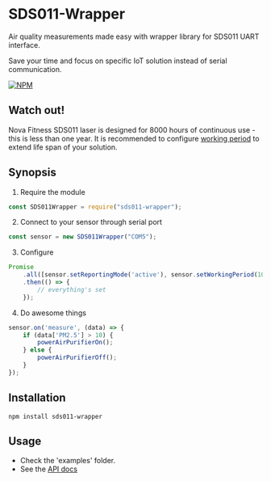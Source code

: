 SDS011-Wrapper
=========

Air quality measurements made easy with wrapper library for SDS011 UART interface.

Save your time and focus on specific IoT solution instead of serial communication.

[![NPM](https://nodei.co/npm/sds011-wrapper.png)](https://npmjs.org/package/sds011-wrapper)

## Watch out!

Nova Fitness SDS011 laser is designed for 8000 hours of continuous use - this is less than one year. It is recommended to configure [working period](https://github.com/triforcely/sds011-wrapper/wiki/API#SDS011Wrapper+setWorkingPeriod) to extend life span of your solution.

## Synopsis

1. Require the module
```js
const SDS011Wrapper = require("sds011-wrapper");
```
2. Connect to your sensor through serial port
```js
const sensor = new SDS011Wrapper("COM5");
```
3. Configure
```js
Promise
    .all([sensor.setReportingMode('active'), sensor.setWorkingPeriod(10)])
    .then(() => {
        // everything's set
    });
```
4. Do awesome things
```js
sensor.on('measure', (data) => {
    if (data['PM2.5'] > 10) {
        powerAirPurifierOn();
    } else {
        powerAirPurifierOff();
    }
});
```

## Installation

  `npm install sds011-wrapper`

## Usage

- Check the 'examples' folder.
- See the [API docs](https://github.com/triforcely/sds011-wrapper/wiki/API)

